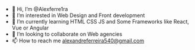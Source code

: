 - 👋 Hi, I’m @Alexferre1ra
- 👀 I’m interested in Web Design and Front development
- 🌱 I’m currently learning HTML CSS JS and Some Frameworks like React, Vue or Angular
- 💞️ I’m looking to collaborate on Web agencies
- 📫 How to reach me alexandreferreira540@gmail.com

<!---
Alexferre1ra/Alexferre1ra is a ✨ special ✨ repository because its `README.md` (this file) appears on your GitHub profile.
You can click the Preview link to take a look at your changes.
--->
